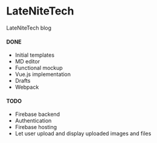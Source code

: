 # LateNiteTech
LateNiteTech blog

#### DONE
* Initial templates
* MD editor
* Functional mockup
* Vue.js implementation
* Drafts
* Webpack
#### TODO
* Firebase backend
* Authentication
* Firebase hosting
* Let user upload and display uploaded images and files
